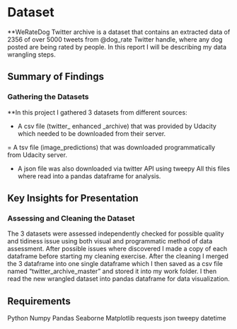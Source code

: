 # Dataset

**WeRateDog Twitter archive is a dataset that contains an extracted data of 2356 of over 5000 tweets from @dog_rate Twitter handle, where any dog posted are being rated by people. In this report I will be describing my data wrangling steps.

## Summary of Findings

### Gathering the Datasets

**In this project I gathered 3 datasets from different sources:

- A csv file (twitter_ enhanced _archive) that was provided by Udacity which needed to be downloaded from their server.

= A tsv file (image_predictions) that was downloaded programmatically from Udacity server.

- A json file was also downloaded via twitter API using tweepy All this files where read into a pandas dataframe for analysis.

## Key Insights for Presentation

### Assessing and Cleaning the Dataset

The 3 datasets were assessed independently checked for possible quality and tidiness issue using both visual and programmatic method of data assessment.
After possible issues where discovered I made a copy of each dataframe before starting my cleaning exercise. After the cleaning I merged the 3 dataframe into one single dataframe which I then saved as a csv file named “twitter_archive_master” and stored it into my work folder. I then read the new wrangled dataset into pandas dataframe for data visualization.


## Requirements
Python
Numpy
Pandas
Seaborne 
Matplotlib
requests
json
tweepy
datetime
